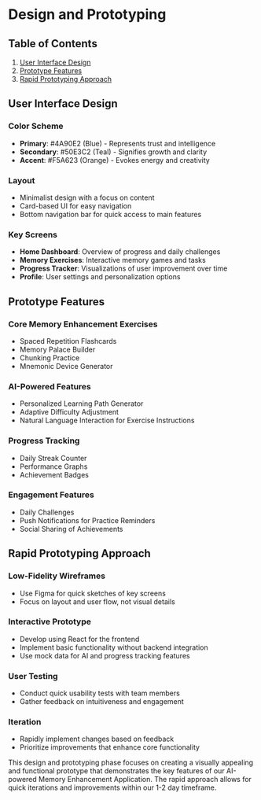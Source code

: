 # Design and Prototyping

## Table of Contents
1. [User Interface Design](#user-interface-design)
2. [Prototype Features](#prototype-features)
3. [Rapid Prototyping Approach](#rapid-prototyping-approach)

## User Interface Design

### Color Scheme
- **Primary**: #4A90E2 (Blue) - Represents trust and intelligence
- **Secondary**: #50E3C2 (Teal) - Signifies growth and clarity
- **Accent**: #F5A623 (Orange) - Evokes energy and creativity

### Layout
- Minimalist design with a focus on content
- Card-based UI for easy navigation
- Bottom navigation bar for quick access to main features

### Key Screens
- **Home Dashboard**: Overview of progress and daily challenges
- **Memory Exercises**: Interactive memory games and tasks
- **Progress Tracker**: Visualizations of user improvement over time
- **Profile**: User settings and personalization options

## Prototype Features

### Core Memory Enhancement Exercises
- Spaced Repetition Flashcards
- Memory Palace Builder
- Chunking Practice
- Mnemonic Device Generator

### AI-Powered Features
- Personalized Learning Path Generator
- Adaptive Difficulty Adjustment
- Natural Language Interaction for Exercise Instructions

### Progress Tracking
- Daily Streak Counter
- Performance Graphs
- Achievement Badges

### Engagement Features
- Daily Challenges
- Push Notifications for Practice Reminders
- Social Sharing of Achievements

## Rapid Prototyping Approach

### Low-Fidelity Wireframes
- Use Figma for quick sketches of key screens
- Focus on layout and user flow, not visual details

### Interactive Prototype
- Develop using React for the frontend
- Implement basic functionality without backend integration
- Use mock data for AI and progress tracking features

### User Testing
- Conduct quick usability tests with team members
- Gather feedback on intuitiveness and engagement

### Iteration
- Rapidly implement changes based on feedback
- Prioritize improvements that enhance core functionality


This design and prototyping phase focuses on creating a visually appealing and functional prototype that demonstrates the key features of our AI-powered Memory Enhancement Application. The rapid approach allows for quick iterations and improvements within our 1-2 day timeframe.
